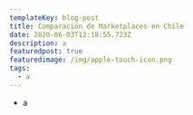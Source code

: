 ```yaml
---
templateKey: blog-post
title: Comparación de Marketplaces en Chile
date: 2020-06-03T12:18:55.723Z
description: a
featuredpost: true
featuredimage: /img/apple-touch-icon.png
tags:
  - a
---
```

* a